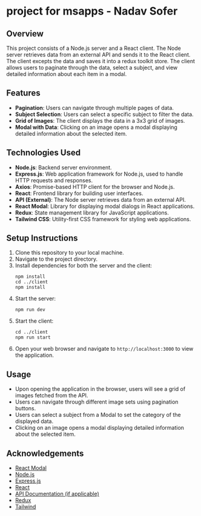 # project for msapps - Nadav Sofer

## Overview
This project consists of a Node.js server and a React client. The Node server retrieves data from an external API and sends it to the React client. The client excepts the data and saves it into a redux toolkit store. The client allows users to paginate through the data, select a subject, and view detailed information about each item in a modal.

## Features
- **Pagination**: Users can navigate through multiple pages of data.
- **Subject Selection**: Users can select a specific subject to filter the data.
- **Grid of Images**: The client displays the data in a 3x3 grid of images.
- **Modal with Data**: Clicking on an image opens a modal displaying detailed information about the selected item.

## Technologies Used
- **Node.js**: Backend server environment.
- **Express.js**: Web application framework for Node.js, used to handle HTTP requests and responses.
- **Axios**: Promise-based HTTP client for the browser and Node.js.
- **React**: Frontend library for building user interfaces.
- **API (External)**: The Node server retrieves data from an external API.
- **React Modal**: Library for displaying modal dialogs in React applications.
- **Redux**: State management library for JavaScript applications.
- **Tailwind CSS**: Utility-first CSS framework for styling web applications.

## Setup Instructions
1. Clone this repository to your local machine.
2. Navigate to the project directory.
3. Install dependencies for both the server and the client:
   ```
   npm install
   cd ../client
   npm install
   ```
4. Start the server:
   ```
   npm run dev
   ```
5. Start the client:
   ```
   cd ../client
   npm run start
   ```
6. Open your web browser and navigate to `http://localhost:3000` to view the application.

## Usage
- Upon opening the application in the browser, users will see a grid of images fetched from the API.
- Users can navigate through different image sets using pagination buttons.
- Users can select a subject from a Modal to set the category of the displayed data.
- Clicking on an image opens a modal displaying detailed information about the selected item.

## Acknowledgements
- [React Modal](https://github.com/reactjs/react-modal)
- [Node.js](https://nodejs.org/)
- [Express.js](https://expressjs.com/)
- [React](https://reactjs.org/)
- [API Documentation (if applicable)](link_to_api_docs)
- [Redux](https://redux-toolkit.js.org)
- [Tailwind](https://tailwindcss.com/)